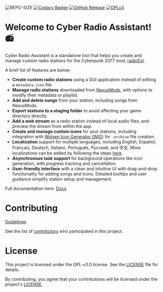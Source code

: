 ![REPO-SIZE](https://img.shields.io/github/repo-size/ethan-hann/CyberRadio-Assistant)
[![Codacy Badge](https://app.codacy.com/project/badge/Grade/210b2b0ad9a748a6a35e3f7048acdf95)](https://app.codacy.com/gh/ethan-hann/CyberRadio-Assistant/dashboard?utm_source=gh&utm_medium=referral&utm_content=&utm_campaign=Badge_grade)
[![GitHub Release](https://img.shields.io/github/v/release/ethan-hann/CyberRadio-Assistant?include_prereleases&display_name=release&style=flat)](https://github.com/ethan-hann/CyberRadio-Assistant/releases)
[![GPLv3](https://img.shields.io/static/v1.svg?label=📃%20License&message=GPL%20v3.0&color=informational)](https://choosealicense.com/licenses/gpl-3.0/)

# Welcome to Cyber Radio Assistant! 📻

Cyber Radio Assistant is a standalone tool that helps you create and manage custom radio stations for the Cyberpunk 2077 mod, [radioExt](https://www.nexusmods.com/cyberpunk2077/mods/4591).

A brief list of features are below:

- **Create custom radio stations** using a GUI application instead of editing a `metadata.json` file.
- **Manage radio stations** downloaded from [NexusMods](https://www.nexusmods.com/cyberpunk2077/), with options to modify their metadata or playlist.
- **Add and delete songs** from your station, including songs from NexusMods.
- **Export stations to a staging folder** to avoid affecting your game directory directly.
- **Add a web stream** as a radio station instead of local audio files, and preview the stream from within the app.
- **Create and manage custom icons** for your stations, including integration with [Wolven Icon Generator (WIG)](https://github.com/ethan-hann/WolvenIconGenerator) for `.archive` file creation.
- **Localization** support for multiple languages, including English, Español, Français, Deutsch, Italiano, Português, Русский, and 中文. More localizations can be added by following the steps [here](https://ethan-hann.github.io/CyberRadio-Assistant/docs/advanced-topics/localization.html).
- **Asynchronous task support** for background operations like icon generation, with progress tracking and cancellation.
- **User-friendly interface** with a clean and intuitive UI with drag-and-drop functionality for adding songs and icons. Detailed tooltips and user guidance simplify station setup and management.

Full documentation here: [Docs](https://ethan-hann.github.io/CyberRadio-Assistant/)

# Contributing

[Guidelines](CONTRIBUTING.md)

See the list of [contributors](https://github.com/ethan-hann/CyberRadio-Assistant/graphs/contributors) who participated in this project.

# License

This project is licensed under the GPL-v3.0 license. See the [LICENSE](LICENSE) file for details.

By contributing, you agree that your contributions will be licensed under the project's [LICENSE](LICENSE).
